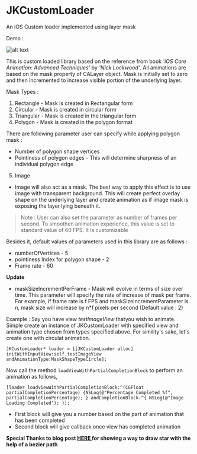 # JKCustomLoader
An iOS Custom loader implemented using layer mask

Demo : 

![alt text][CustomLoaderDemo]

This is custom loaded library based on the reference from book _'iOS Core Animation: Advanced Techniques'_ by _'Nick Lockwood'_. All animations are based on the mask property of CALayer object. Mask is initially set to zero and then incremented to increase visible portion of the underlying layer.

Mask Types : 

1. Rectangle - Mask is created in Rectangular form
2. Circular - Mask is created in circular form
3. Triangular - Mask is created in the triangular form
4. Polygon - Mask is created in the polygon format

 There are following parameter user can specify while applying polygon mask :
 - Number of polygon shape vertices
 - Pointiness of polygon edges - This will determine sharpness of an individual polygon edge
 
5. Image
 - Image will also act as a mask. The best way to apply this effect is to use image with transparent background. This will create perfect overlay shape on the underlying layer and create animation as if image mask is exposing the layer lying beneath it.

>Note : User can also set the parameter as number of frames per second. To smoothen animation experience, this value is set to standard value of 60 FPS. It is customizable

Besides it, default values of parameters used in this library are as follows :

 - numberOfVertices - 5
 - pointiness Index for polygon shape - 2
 - Frame rate - 60

 **Update**

 - maskSizeIncrementPerFrame - Mask will evolve in terms of size over time. This parameter will specify the rate of increase of mask per frame. For example, if frame rate is f FPS and maskSizeIncrementParameter is n, mask size will increase by n*f pixels per second (Default value : 2)

Example : Say you have view _testImageView_ thatyou wish to animate.
Simple create an instance of JKCustomLoader with specified view and animation type chosen from types specified above. For simility's sake, let's create one with circulat animation.

```JKCustomLoader* loader = [[JKCustomLoader alloc] initWithInputView:self.testImageView andAnimationType:MaskShapeTypeCircle]; ```

Now call the method 
```loadViewWithPartialCompletionBlock``` to perform an animation as follows, 

```[loader loadViewWithPartialCompletionBlock:^(CGFloat partialCompletionPercentage) {NSLog(@"Percentage Completed %f", partialCompletionPercentage); } andCompletionBlock:^{ NSLog(@"Image Loading Completed"); }]; ```

- First block will give you a number based on the part of animation that has been completed
- Second block will give callback once view has completed animation

__Special Thanks to blog post <a href='http://sketchytech.blogspot.com/2014/11/swift-stars-in-our-paths-cgpath.html'> HERE </a> for showing a way to draw star with the help of a bezier path__



[CustomLoaderDemo]: https://github.com/jayesh15111988/JKCustomLoader/blob/master/Screenshots/MaskAnimationTrimmed.gif "Custom Loader Demo"
